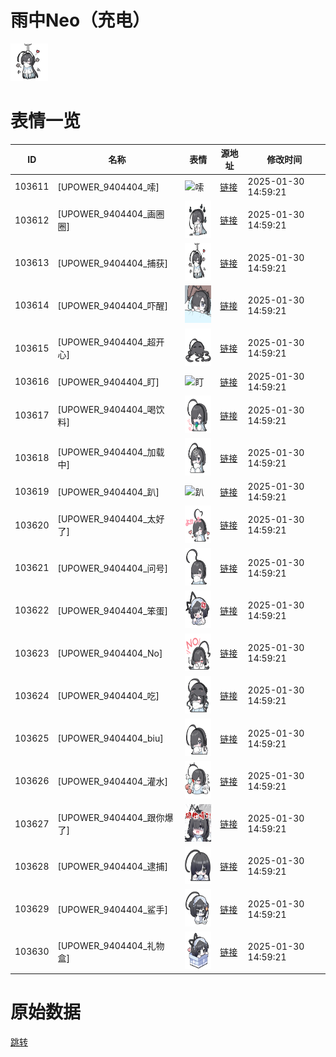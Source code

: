 # 雨中Neo（充电）

<img src="./cover.png" height="60" alt="cover" />

# 表情一览

|ID|名称|表情|源地址|修改时间|
|----|----|----|----|----|
|103611|[UPOWER_9404404_嗦]|<img src="./pic/103611_%5BUPOWER_9404404_嗦%5D.png" height="60" alt="嗦"/>|[链接](https://i0.hdslb.com/bfs/garb/a9edc4f40ef2dfadabcaf05c1eb4dbeebad039f2.png)|2025-01-30 14:59:21|
|103612|[UPOWER_9404404_画圈圈]|<img src="./pic/103612_%5BUPOWER_9404404_画圈圈%5D.png" height="60" alt="画圈圈"/>|[链接](https://i0.hdslb.com/bfs/garb/c7c0543fb243c8e4cce5a16c3d3a248b037387f1.png)|2025-01-30 14:59:21|
|103613|[UPOWER_9404404_捕获]|<img src="./pic/103613_%5BUPOWER_9404404_捕获%5D.png" height="60" alt="捕获"/>|[链接](https://i0.hdslb.com/bfs/garb/1e36ab57dc1c6f7d5808b5f35c34d236cd72f2be.png)|2025-01-30 14:59:21|
|103614|[UPOWER_9404404_吓醒]|<img src="./pic/103614_%5BUPOWER_9404404_吓醒%5D.png" height="60" alt="吓醒"/>|[链接](https://i0.hdslb.com/bfs/garb/2751e85e61cc7572534fcf90a2ba2aec7df38442.png)|2025-01-30 14:59:21|
|103615|[UPOWER_9404404_超开心]|<img src="./pic/103615_%5BUPOWER_9404404_超开心%5D.png" height="60" alt="超开心"/>|[链接](https://i0.hdslb.com/bfs/garb/4f1e8ef7afb03dd4ec02dc7c9a27d9ce155b4436.png)|2025-01-30 14:59:21|
|103616|[UPOWER_9404404_盯]|<img src="./pic/103616_%5BUPOWER_9404404_盯%5D.png" height="60" alt="盯"/>|[链接](https://i0.hdslb.com/bfs/garb/3edc518b6c17cbdf6fb22164b0af5ff924c1a99e.png)|2025-01-30 14:59:21|
|103617|[UPOWER_9404404_喝饮料]|<img src="./pic/103617_%5BUPOWER_9404404_喝饮料%5D.png" height="60" alt="喝饮料"/>|[链接](https://i0.hdslb.com/bfs/garb/d3d63cc3e9737986034ed9245432957f2ac0d796.png)|2025-01-30 14:59:21|
|103618|[UPOWER_9404404_加载中]|<img src="./pic/103618_%5BUPOWER_9404404_加载中%5D.png" height="60" alt="加载中"/>|[链接](https://i0.hdslb.com/bfs/garb/3a566634458201ec8f32e61d4666575a4737dd07.png)|2025-01-30 14:59:21|
|103619|[UPOWER_9404404_趴]|<img src="./pic/103619_%5BUPOWER_9404404_趴%5D.png" height="60" alt="趴"/>|[链接](https://i0.hdslb.com/bfs/garb/b9f8d5d871e8b8a4b2969387b0f120d3c2a3d8ec.png)|2025-01-30 14:59:21|
|103620|[UPOWER_9404404_太好了]|<img src="./pic/103620_%5BUPOWER_9404404_太好了%5D.png" height="60" alt="太好了"/>|[链接](https://i0.hdslb.com/bfs/garb/62f72fca43e0890efed5c3a5ee4cefac09e58d5e.png)|2025-01-30 14:59:21|
|103621|[UPOWER_9404404_问号]|<img src="./pic/103621_%5BUPOWER_9404404_问号%5D.png" height="60" alt="问号"/>|[链接](https://i0.hdslb.com/bfs/garb/1fb37f5b5f8592f43273166b24dd17205bff5f6f.png)|2025-01-30 14:59:21|
|103622|[UPOWER_9404404_笨蛋]|<img src="./pic/103622_%5BUPOWER_9404404_笨蛋%5D.png" height="60" alt="笨蛋"/>|[链接](https://i0.hdslb.com/bfs/garb/93f4de3160023d91d09196070ebdfb04f308c9c2.png)|2025-01-30 14:59:21|
|103623|[UPOWER_9404404_No]|<img src="./pic/103623_%5BUPOWER_9404404_No%5D.png" height="60" alt="No"/>|[链接](https://i0.hdslb.com/bfs/garb/26523a0d88551ea0163b2a6d1ea371ba9e52c931.png)|2025-01-30 14:59:21|
|103624|[UPOWER_9404404_吃]|<img src="./pic/103624_%5BUPOWER_9404404_吃%5D.png" height="60" alt="吃"/>|[链接](https://i0.hdslb.com/bfs/garb/6ded3f8588cd04ca5d4edc280ace10b5e959a206.png)|2025-01-30 14:59:21|
|103625|[UPOWER_9404404_biu]|<img src="./pic/103625_%5BUPOWER_9404404_biu%5D.png" height="60" alt="biu"/>|[链接](https://i0.hdslb.com/bfs/garb/b20c27333ef7046ca00b739b148fabbb79581582.png)|2025-01-30 14:59:21|
|103626|[UPOWER_9404404_灌水]|<img src="./pic/103626_%5BUPOWER_9404404_灌水%5D.png" height="60" alt="灌水"/>|[链接](https://i0.hdslb.com/bfs/garb/2bf3b1ed769c173b7d440590b86e90e12c0ab768.png)|2025-01-30 14:59:21|
|103627|[UPOWER_9404404_跟你爆了]|<img src="./pic/103627_%5BUPOWER_9404404_跟你爆了%5D.png" height="60" alt="跟你爆了"/>|[链接](https://i0.hdslb.com/bfs/garb/5ec2691b51e53d96374b9c05a8f5b21d1acc2934.png)|2025-01-30 14:59:21|
|103628|[UPOWER_9404404_逮捕]|<img src="./pic/103628_%5BUPOWER_9404404_逮捕%5D.png" height="60" alt="逮捕"/>|[链接](https://i0.hdslb.com/bfs/garb/686ec1ed6306b0baa3d85d1587ab8650099c102f.png)|2025-01-30 14:59:21|
|103629|[UPOWER_9404404_鲨手]|<img src="./pic/103629_%5BUPOWER_9404404_鲨手%5D.png" height="60" alt="鲨手"/>|[链接](https://i0.hdslb.com/bfs/garb/d8d0ba8de58c119a13954ee4d7d8042f6fd9c2b5.png)|2025-01-30 14:59:21|
|103630|[UPOWER_9404404_礼物盒]|<img src="./pic/103630_%5BUPOWER_9404404_礼物盒%5D.png" height="60" alt="礼物盒"/>|[链接](https://i0.hdslb.com/bfs/garb/3116d4a96fb89d8bcc833924600a127f75e58b7d.png)|2025-01-30 14:59:21|

# 原始数据

[跳转](./raw.json)

